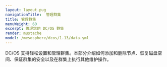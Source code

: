 ```yaml
---
layout: layout.pug
navigationTitle:  管理群集
title: 管理群集
menuWeight: 60
excerpt: 管理您的 DC/OS 群集
render: mustache
model: /mesosphere/dcos/1.13/data.yml
---
```



DC/OS 支持轻松设置和管理群集。本部分介绍如何添加和删除节点、恢复磁盘空间、保证群集的安全以及在群集上执行其他维护操作。
